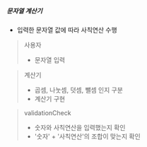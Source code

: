 ##### 문자열 계산기

+ 입력한 문자열 값에 따라 사칙연산 수행

> 사용자
> + 문자열 입력

> 계산기
> + 곱셈, 나눗셈, 덧셈, 뺄셈 인지 구분
> + 계산기 구현

> validationCheck
> + 숫자와 사칙연산을 입력했는지 확인
> + '숫자' + '사칙연산'의 조합이 맞는지 확인